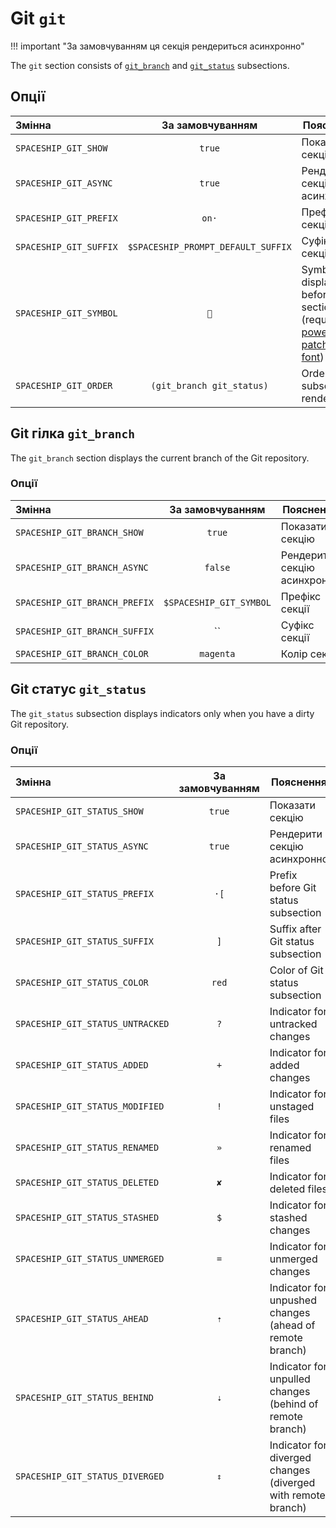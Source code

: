 # Git `git`

!!! important "За замовчуванням ця секція рендериться асинхронно"

The `git` section consists of [`git_branch`](#git-branch-git_branch) and [`git_status`](#git-status-git_status) subsections.

## Опції

| Змінна                 |          За замовчуванням          | Пояснення                                                                                                   |
|:---------------------- |:----------------------------------:| ----------------------------------------------------------------------------------------------------------- |
| `SPACESHIP_GIT_SHOW`   |               `true`               | Показати секцію                                                                                             |
| `SPACESHIP_GIT_ASYNC`  |               `true`               | Рендерити секцію асинхронно                                                                                 |
| `SPACESHIP_GIT_PREFIX` |               `on·`                | Префікс секції                                                                                              |
| `SPACESHIP_GIT_SUFFIX` | `$SPACESHIP_PROMPT_DEFAULT_SUFFIX` | Суфікс секції                                                                                               |
| `SPACESHIP_GIT_SYMBOL` |                ``                 | Symbol displayed before the section (requires [powerline patched font](https://github.com/powerline/fonts)) |
| `SPACESHIP_GIT_ORDER`  |     `(git_branch git_status)`      | Order of git subsection rendering                                                                           |

## Git гілка `git_branch`

The `git_branch` section displays the current branch of the Git repository.

### Опції

| Змінна                        |    За замовчуванням     | Пояснення                   |
|:----------------------------- |:-----------------------:| --------------------------- |
| `SPACESHIP_GIT_BRANCH_SHOW`   |         `true`          | Показати секцію             |
| `SPACESHIP_GIT_BRANCH_ASYNC`  |         `false`         | Рендерити секцію асинхронно |
| `SPACESHIP_GIT_BRANCH_PREFIX` | `$SPACESHIP_GIT_SYMBOL` | Префікс секції              |
| `SPACESHIP_GIT_BRANCH_SUFFIX` |           ``            | Суфікс секції               |
| `SPACESHIP_GIT_BRANCH_COLOR`  |        `magenta`        | Колір секції                |

## Git статус `git_status`

The `git_status` subsection displays indicators only when you have a dirty Git repository.

### Опції

| Змінна                           | За замовчуванням | Пояснення                                                    |
|:-------------------------------- |:----------------:| ------------------------------------------------------------ |
| `SPACESHIP_GIT_STATUS_SHOW`      |      `true`      | Показати секцію                                              |
| `SPACESHIP_GIT_STATUS_ASYNC`     |      `true`      | Рендерити секцію асинхронно                                  |
| `SPACESHIP_GIT_STATUS_PREFIX`    |       `·[`       | Prefix before Git status subsection                          |
| `SPACESHIP_GIT_STATUS_SUFFIX`    |       `]`        | Suffix after Git status subsection                           |
| `SPACESHIP_GIT_STATUS_COLOR`     |      `red`       | Color of Git status subsection                               |
| `SPACESHIP_GIT_STATUS_UNTRACKED` |       `?`        | Indicator for untracked changes                              |
| `SPACESHIP_GIT_STATUS_ADDED`     |       `+`        | Indicator for added changes                                  |
| `SPACESHIP_GIT_STATUS_MODIFIED`  |       `!`        | Indicator for unstaged files                                 |
| `SPACESHIP_GIT_STATUS_RENAMED`   |       `»`        | Indicator for renamed files                                  |
| `SPACESHIP_GIT_STATUS_DELETED`   |       `✘`        | Indicator for deleted files                                  |
| `SPACESHIP_GIT_STATUS_STASHED`   |       `$`        | Indicator for stashed changes                                |
| `SPACESHIP_GIT_STATUS_UNMERGED`  |       `=`        | Indicator for unmerged changes                               |
| `SPACESHIP_GIT_STATUS_AHEAD`     |       `⇡`        | Indicator for unpushed changes (ahead of remote branch)      |
| `SPACESHIP_GIT_STATUS_BEHIND`    |       `⇣`        | Indicator for unpulled changes (behind of remote branch)     |
| `SPACESHIP_GIT_STATUS_DIVERGED`  |       `⇕`        | Indicator for diverged changes (diverged with remote branch) |
